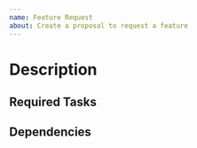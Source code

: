 ```yaml
---
name: Feature Request
about: Create a proposal to request a feature
---
```


# Description
<!-- write description of what the feature should be -->

## Required Tasks
<!--
- [ ] {task 1}
- [ ] {task 2}
- [ ] ...
-->

## Dependencies
<!-- Dependencies issue or PR. -->
